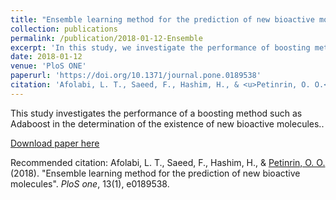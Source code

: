 ```yaml
---
title: "Ensemble learning method for the prediction of new bioactive molecules"
collection: publications
permalink: /publication/2018-01-12-Ensemble
excerpt: 'In this study, we investigate the performance of boosting method such as Adaboost in the determination of the existence of new bioactive molecules.'
date: 2018-01-12
venue: 'PloS ONE'
paperurl: 'https://doi.org/10.1371/journal.pone.0189538'
citation: 'Afolabi, L. T., Saeed, F., Hashim, H., & <u>Petinrin, O. O.</u> (2018). &quot;Ensemble learning method for the prediction of new bioactive molecules&quot;. <i>PloS one</i>, 13(1), e0189538.'
---
```

This study investigates the performance of a boosting method such as Adaboost in the determination of the existence of new bioactive molecules.. 

[Download paper here](http://olutomilayo.github.io/files/Paper6.pdf)

Recommended citation: Afolabi, L. T., Saeed, F., Hashim, H., & <u>Petinrin, O. O.</u> (2018). "Ensemble learning method for the prediction of new bioactive molecules". <i>PloS one</i>, 13(1), e0189538.
